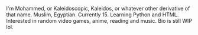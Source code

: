 I'm Mohammed, or Kaleidoscopic, Kaleidos, or whatever other derivative of that name.
Muslim, Egyptian.
Currently 15.
Learning Python and HTML.
Interested in random video games, anime, reading and music.
Bio is still WIP lol.
